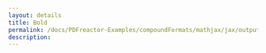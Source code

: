 ```yaml
---
layout: details
title: Bold
permalink: /docs/PDFreactor-Examples/compoundFormats/mathjax/jax/output/SVG/fonts/TeX/Fraktur/Bold/
description: 
---
```





